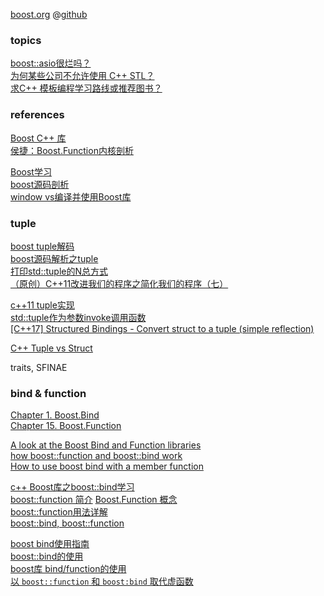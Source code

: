 
[boost.org](http://www.boost.org/) @[github](https://github.com/boostorg)  

### topics
[boost::asio很烂吗？](https://www.zhihu.com/question/42159518)  
[为何某些公司不允许使用 C++ STL？](https://www.zhihu.com/question/20201972)  
[求C++ 模板编程学习路线或推荐图书？](https://www.zhihu.com/question/30716136)  

### references
[Boost C++ 库](http://zh.highscore.de/cpp/boost/frontpage.html)  
[侯捷：Boost.Function内核剖析](http://www.csdn.net/article/2011-03-22/294383)  

[Boost学习](http://blog.csdn.net/zhenjing/article/details/4233821)  
[boost源码剖析](http://blog.csdn.net/pongba/article/category/37521)  
[window vs编译并使用Boost库](http://blog.csdn.net/earbao/article/details/43447803)  

### tuple
[boost tuple解码](http://blog.csdn.net/qwidget/article/details/6703483)  
[boost源码解析之tuple](http://www.cnblogs.com/chuyongliu/p/5326951.html)  
[打印std::tuple的N总方式](http://www.cnblogs.com/highway-9/p/5955692.html)  
[（原创）C++11改进我们的程序之简化我们的程序（七）](http://www.cnblogs.com/qicosmos/p/3318070.html)  

[c++11 tuple实现](http://www.cnblogs.com/flytrace/p/3574647.html)  
[std::tuple作为参数invoke调用函数](http://www.cnblogs.com/highway-9/p/5956106.html)  
[[C++17] Structured Bindings - Convert struct to a tuple (simple reflection)](https://www.reddit.com/r/cpp/comments/4yp7fv/c17_structured_bindings_convert_struct_to_a_tuple/?utm_content=title&utm_medium=front&utm_source=reddit&utm_name=cpp)  

[C++ Tuple vs Struct](https://stackoverflow.com/questions/5852261/c-tuple-vs-struct)

traits, SFINAE

### bind & function
[Chapter 1. Boost.Bind](http://www.boost.org/doc/libs/1_64_0/libs/bind/doc/html/bind.html)  
[Chapter 15. Boost.Function](http://www.boost.org/doc/libs/1_64_0/doc/html/function.html)  

[A look at the Boost Bind and Function libraries](https://www.codeproject.com/Articles/13015/A-look-at-the-Boost-Bind-and-Function-libraries)  
[how boost::function and boost::bind work](https://stackoverflow.com/questions/527413/how-boostfunction-and-boostbind-work)  
[How to use boost bind with a member function](https://stackoverflow.com/questions/2304203/how-to-use-boost-bind-with-a-member-function)  

[c++ Boost库之boost::bind学习](http://www.cnblogs.com/wendao/archive/2011/11/28/article2_boost_bind.html)  
[boost::function 简介](http://www.cnblogs.com/sld666666/archive/2010/12/16/1907591.html) [Boost.Function 概念](http://www.cppblog.com/walkspeed/archive/2007/07/18/28272.html)  
[boost::function用法详解](http://blog.csdn.net/benny5609/article/details/2324474)  
[boost::bind, boost::function](http://www.cnblogs.com/my_life/articles/4166011.html)  

[boost bind使用指南](http://blog.csdn.net/adcxf/article/details/3970116)  
[boost::bind的使用](http://blog.csdn.net/hopingwhite/article/details/6278472)  
[boost库 bind/function的使用](http://blog.csdn.net/misskissc/article/details/11001971)  
[以 `boost::function` 和 `boost:bind` 取代虚函数](http://blog.csdn.net/solstice/article/details/3066268)  